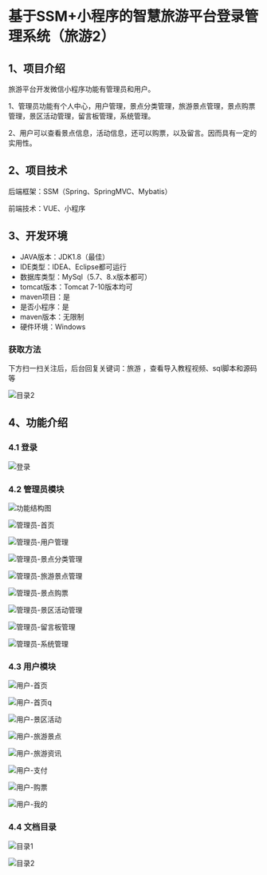 # 基于SSM+小程序的智慧旅游平台登录管理系统（旅游2）



## 1、项目介绍

旅游平台开发微信小程序功能有管理员和用户。

1、管理员功能有个人中心，用户管理，景点分类管理，旅游景点管理，景点购票管理，景区活动管理，留言板管理，系统管理。

2、用户可以查看景点信息，活动信息，还可以购票，以及留言。因而具有一定的实用性。

## 2、项目技术

后端框架：SSM（Spring、SpringMVC、Mybatis）

前端技术：VUE、小程序

## 3、开发环境

- JAVA版本：JDK1.8（最佳）
- IDE类型：IDEA、Eclipse都可运行
- 数据库类型：MySql（5.7、8.x版本都可） 
- tomcat版本：Tomcat 7-10版本均可
- maven项目：是
- 是否小程序：是
- maven版本：无限制
- 硬件环境：Windows
###  获取方法

下方扫一扫关注后，后台回复关键词：旅游 ，查看导入教程视频、sql脚本和源码等

![目录2](https://www.codemarket.fun/202407032155305.png)

## 4、功能介绍

### 4.1 登录

![登录](https://www.codemarket.fun/202407181924617.png)

### 4.2 管理员模块

![功能结构图](https://www.codemarket.fun/202407181924324.png)

![管理员-首页](https://www.codemarket.fun/202407181924227.png)

![管理员-用户管理](https://www.codemarket.fun/202407181924188.png)

![管理员-景点分类管理](https://www.codemarket.fun/202407181924136.png)

![管理员-旅游景点管理](https://www.codemarket.fun/202407181924210.png)

![管理员-景点购票](https://www.codemarket.fun/202407181924144.png)

![管理员-景区活动管理](https://www.codemarket.fun/202407181924189.png)

![管理员-留言板管理](https://www.codemarket.fun/202407181924171.png)

![管理员-系统管理](https://www.codemarket.fun/202407181924026.png)

### 4.3 用户模块

![用户-首页](https://www.codemarket.fun/202407181925058.png)

![用户-首页q](https://www.codemarket.fun/202407181925194.png)

![用户-景区活动](https://www.codemarket.fun/202407181925007.png)

![用户-旅游景点](https://www.codemarket.fun/202407181925122.png)

![用户-旅游资讯](https://www.codemarket.fun/202407181925066.png)

![用户-支付](https://www.codemarket.fun/202407181925022.png)

![用户-购票](https://www.codemarket.fun/202407181925125.png)

![用户-我的](https://www.codemarket.fun/202407181925239.png)

### 4.4 文档目录

![目录1](https://www.codemarket.fun/202407181925366.png)

![目录2](https://www.codemarket.fun/202407181925372.png)
